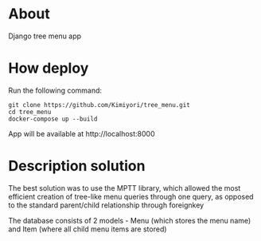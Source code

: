 # About

Django tree menu app

# How deploy

Run the following command:

```
git clone https://github.com/Kimiyori/tree_menu.git
cd tree_menu
docker-compose up --build
```
App will be available at http://localhost:8000

# Description solution

The best solution was to use the MPTT library, which allowed the most efficient 
creation of tree-like menu queries through one query, as opposed to
the standard parent/child relationship through foreignkey

The database consists of 2 models - Menu (which stores the menu name)
and Item (where all child menu items are stored)